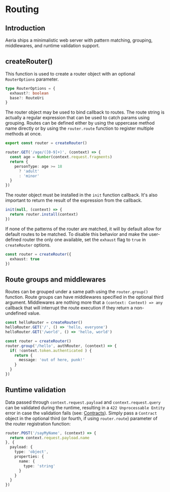 # Routing

## Introduction

Aeria ships a minimalistic web server with pattern matching, grouping, middlewares, and runtime validation support.

## createRouter()

This function is used to create a router object with an optional `RouterOptions` parameter.

```typescript
type RouterOptions = {
  exhaust?: boolean
  base?: RouteUri
}
```

The router object may be used to bind callback to routes. The route string is actually a regular expression that can be used to catch params using grouping. Routes can be defined either by using the uppercase method name directly or by using the `router.route` function to register multiple methods at once.

```typescript
export const router = createRouter()

router.GET('/age/([0-9]+)', (context) => {
  const age = Number(context.request.fragments)
  return {
    personType: age >= 18
      ? 'adult'
      : 'minor'
  }
})
```

The router object must be installed in the `init` function callback.
It's also important to return the result of the expression from the callback.

```typescript
init(null, (context) => {
  return router.install(context)
})
```

If none of the patterns of the router are matched, it will by default allow for default routes to be matched. To disable this behavior and make the user-defined router the only one available, set the `exhaust` flag to `true` in `createRouter` options.

```typescript
const router = createRouter({
  exhaust: true
})
```

## Route groups and middlewares

Routes can be grouped under a same path using the `router.group()` function. Route groups can have middlewares specified in the optional third argument. Middlewares are nothing more that a `(context: Context) => any` callback that will interrupt the route execution if they return a non-undefined value.

```typescript
const helloRouter = createRouter()
helloRouter.GET('/', () => 'hello, everyone')
helloRouter.GET('/world', () => 'hello, world')

const router = createRouter()
router.group('/hello', authRouter, (context) => {
  if( !context.token.authenticated ) {
    return {
      message: 'out of here, punk!'
    }
  }
})
```

## Runtime validation

Data passed through `context.request.payload` and `context.request.query` can be validated during the runtime, resulting in a `422 Unprocessable Entity` error in case the validation fails (see: [Contracts](/aeria/contracts)). Simply pass a `Contract` object in the optional third (or fourth, if using `router.route`) parameter of the router registration function:

```typescript
router.POST('/sayMyName', (context) => {
  return context.request.payload.name
}, {
  payload: {
    type: 'object',
    properties: {
      name: {
        type: 'string'
      }
    }
  }
})
```



